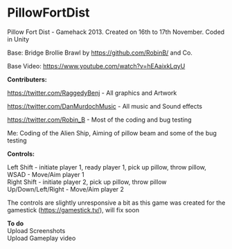 PillowFortDist
==============

Pillow Fort Dist - Gamehack 2013. Created on 16th to 17th November.
Coded in Unity

Base: Bridge Brollie Brawl by https://github.com/RobinB/ and Co. 

Base Video: https://www.youtube.com/watch?v=hEAaixkLqyU

**Contributers:**  

https://twitter.com/RaggedyBenj - All graphics and Artwork

https://twitter.com/DanMurdochMusic - All music and Sound effects

https://twitter.com/Robin_B - Most of the coding and bug testing

Me: Coding of the Alien Ship, Aiming of pillow beam and some of the bug testing


**Controls:**  

Left Shift - initiate player 1, ready player 1, pick up pillow, throw pillow,  
WSAD - Move/Aim player 1  
Right Shift - initiate player 2, pick up pillow, throw pillow  
Up/Down/Left/Right - Move/Aim player 2  
  
The controls are slightly unresponsive a bit as this game was created for the gamestick (https://gamestick.tv/), will fix soon  
  
**To do**  
Upload Screenshots  
Upload Gameplay video  
